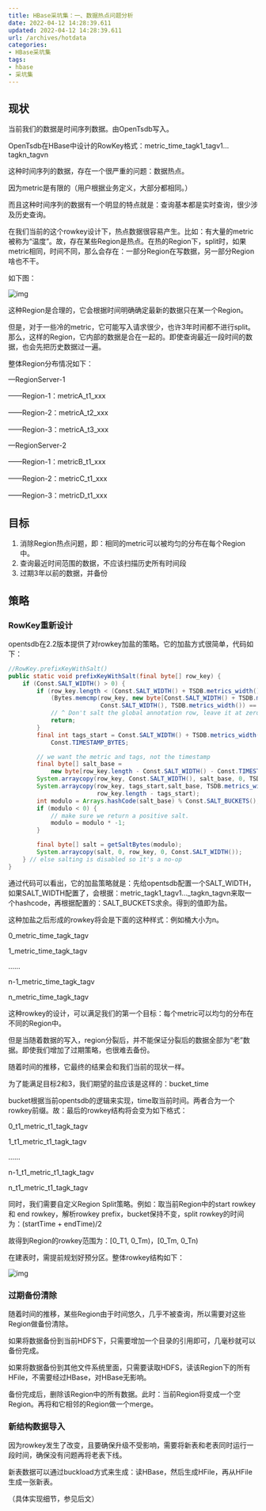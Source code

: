 ```yaml
---
title: HBase采坑集：一、数据热点问题分析
date: 2022-04-12 14:28:39.611
updated: 2022-04-12 14:28:39.611
url: /archives/hotdata
categories: 
- HBase采坑集
tags: 
- hbase
- 采坑集
---
```


## 现状

<!--more-->

当前我们的数据是时间序列数据。由OpenTsdb写入。

OpenTsdb在HBase中设计的RowKey格式：metric_time_tagk1_tagv1…tagkn_tagvn

这种时间序列的数据，存在一个很严重的问题：数据热点。

因为metric是有限的（用户根据业务定义，大部分都相同。）

而且这种时间序列的数据有一个明显的特点就是：查询基本都是实时查询，很少涉及历史查询。

在我们当前的这个rowkey设计下，热点数据很容易产生。比如：有大量的metric被称为“温度”。故，存在某些Region是热点。在热的Region下，split时，如果metric相同，时间不同，那么会存在：一部分Region在写数据，另一部分Region啥也不干。

如下图：

![img](https://xlblog.github.io/2021/11/08/HBase%E8%B0%83%E4%BC%98%E4%B9%8B%E4%B8%89%EF%BC%9A%E6%95%B0%E6%8D%AE%E7%83%AD%E7%82%B9%E8%B0%83%E4%BC%98/1.png)

这种Region是合理的，它会根据时间明确确定最新的数据只在某一个Region。

但是，对于一些冷的metric，它可能写入请求很少，也许3年时间都不进行split。那么，这样的Region，它内部的数据是合在一起的。即使查询最近一段时间的数据，也会先把历史数据过一遍。

整体Region分布情况如下：

—RegionServer-1

——Region-1：metricA_t1_xxx

——Region-2：metricA_t2_xxx

——Region-3：metricA_t3_xxx

—RegionServer-2

——Region-1：metricB_t1_xxx

——Region-2：metricC_t1_xxx

——Region-3：metricD_t1_xxx



## 目标

1. 消除Region热点问题，即：相同的metric可以被均匀的分布在每个Region中。
2. 查询最近时间范围的数据，不应该扫描历史所有时间段
3. 过期3年以前的数据，并备份



## 策略

### RowKey重新设计

opentsdb在2.2版本提供了对rowkey加盐的策略。它的加盐方式很简单，代码如下：

```java
//RowKey.prefixKeyWithSalt()
public static void prefixKeyWithSalt(final byte[] row_key) {
    if (Const.SALT_WIDTH() > 0) {
        if (row_key.length < (Const.SALT_WIDTH() + TSDB.metrics_width()) || 
            (Bytes.memcmp(row_key, new byte[Const.SALT_WIDTH() + TSDB.metrics_width()], 
                          Const.SALT_WIDTH(), TSDB.metrics_width()) == 0)) {
            // ^ Don't salt the global annotation row, leave it at zero
            return;
        }
        final int tags_start = Const.SALT_WIDTH() + TSDB.metrics_width() + 
            Const.TIMESTAMP_BYTES;

        // we want the metric and tags, not the timestamp
        final byte[] salt_base = 
            new byte[row_key.length - Const.SALT_WIDTH() - Const.TIMESTAMP_BYTES];
        System.arraycopy(row_key, Const.SALT_WIDTH(), salt_base, 0, TSDB.metrics_width());
        System.arraycopy(row_key, tags_start,salt_base, TSDB.metrics_width(), 
                         row_key.length - tags_start);
        int modulo = Arrays.hashCode(salt_base) % Const.SALT_BUCKETS();
        if (modulo < 0) {
            // make sure we return a positive salt.
            modulo = modulo * -1;
        }

        final byte[] salt = getSaltBytes(modulo);
        System.arraycopy(salt, 0, row_key, 0, Const.SALT_WIDTH());
    } // else salting is disabled so it's a no-op
}
```

通过代码可以看出，它的加盐策略就是：先给opentsdb配置一个SALT_WIDTH，如果SALT_WIDTH配置了，会根据：metric_tagk1_tagv1…_tagkn_tagvn来取一个hashcode，再根据配置的：SALT_BUCKETS求余。得到的值即为盐。

这种加盐之后形成的rowkey将会是下面的这种样式：例如桶大小为n。

0_metric_time_tagk_tagv

1_metric_time_tagk_tagv

……

n-1_metric_time_tagk_tagv

n_metric_time_tagk_tagv

这种rowkey的设计，可以满足我们的第一个目标：每个metric可以均匀的分布在不同的Region中。

但是当随着数据的写入，region分裂后，并不能保证分裂后的数据全部为“老”数据。即使我们增加了过期策略，也很难去备份。

随着时间的推移，它最终的结果会和我们当前的现状一样。

为了能满足目标2和3，我们期望的盐应该是这样的：bucket_time

bucket根据当前opentsdb的逻辑来实现，time取当前时间。两者合为一个rowkey前缀。故：最后的rowkey结构将会变为如下格式：

0_t1_metric_t1_tagk_tagv

1_t1_metric_t1_tagk_tagv

……

n-1_t1_metric_t1_tagk_tagv

n_t1_metric_t1_tagk_tagv

同时，我们需要自定义Region Split策略。例如：取当前Region中的start rowkey 和 end rowkey，解析rowkey prefix，bucket保持不变，split rowkey的时间为：(startTime + endTime)/2

故得到Region的rowkey范围为：[0_T1, 0_Tm)，[0_Tm, 0_Tn)

在建表时，需提前规划好预分区。整体rowkey结构如下：

![img](https://xlblog.github.io/2021/11/08/HBase%E8%B0%83%E4%BC%98%E4%B9%8B%E4%B8%89%EF%BC%9A%E6%95%B0%E6%8D%AE%E7%83%AD%E7%82%B9%E8%B0%83%E4%BC%98/2.png)



### 过期备份清除

随着时间的推移，某些Region由于时间悠久，几乎不被查询，所以需要对这些Region做备份清除。

如果将数据备份到当前HDFS下，只需要增加一个目录的引用即可，几毫秒就可以备份完成。

如果将数据备份到其他文件系统里面，只需要读取HDFS，读该Region下的所有HFile，不需要经过HBase，对HBase无影响。

备份完成后，删除该Region中的所有数据。此时：当前Region将变成一个空Region。再将和它相邻的Region做一个merge。



### 新结构数据导入

因为rowkey发生了改变，且要确保升级不受影响，需要将新表和老表同时运行一段时间，确保没有问题再将老表下线。

新表数据可以通过buckload方式来生成：读HBase，然后生成HFile，再从HFile生成一张新表。



（具体实现细节，参见后文）